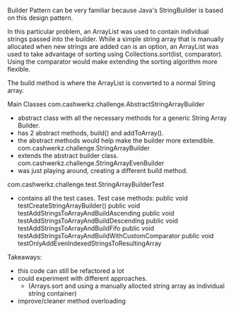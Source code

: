 Builder Pattern can be very familiar because Java's StringBuilder is based on this design pattern.

In this particular problem, an ArrayList was used to contain individual strings passed into the builder.
While a simple string array that is manually allocated when new strings are added can is an option, an ArrayList was used to take advantage of sorting using Collections.sort(list, comparator).
Using the comparator would make extending the sorting algorithm more flexible.

The build method is where the ArrayList is converted to a normal String array. 


Main Classes
com.cashwerkz.challenge.AbstractStringArrayBuilder
- abstract class with all the necessary methods for a generic String Array Builder.
- has 2 abstract methods, build() and addToArray().
- the abstract methods would help make the builder more extendible.
com.cashwerkz.challenge.StringArrayBuilder
- extends the abstract builder class.
com.cashwerkz.challenge.StringArrayEvenBuilder
- was just playing around, creating a different build method.

com.cashwerkz.challenge.test.StringArrayBuilderTest
- contains all the test cases. Test case methods:
	public void testCreateStringArrayBuilder() 
	public void testAddStringsToArrayAndBuildAscending
	public void testAddStringsToArrayAndBuildDescending
	public void testAddStringsToArrayAndBuildFifo
	public void testAddStringsToArrayAndBuildWithCustomComparator
	public void testOnlyAddEvenIndexedStringsToResultingArray

	
Takeaways:
- this code can still be refactored a lot
- could experiment with different approaches. 
	- (Arrays.sort and using a manually allocted string array as individual string container)
- improve/cleaner method overloading 